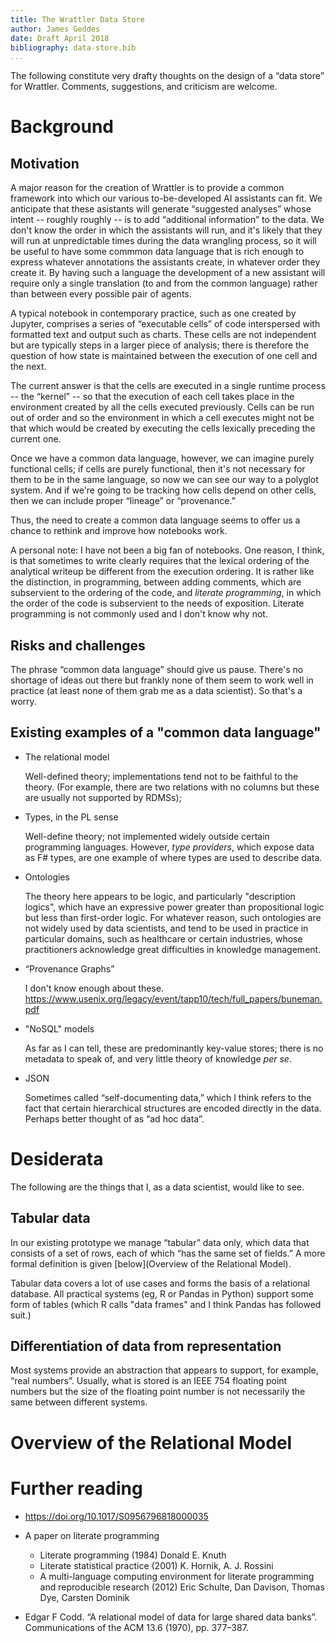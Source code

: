 ```yaml
---
title: The Wrattler Data Store
author: James Geddes
date: Draft April 2018
bibliography: data-store.bib
...
```



The following constitute very drafty thoughts on the design of a “data store”
for Wrattler. Comments, suggestions, and criticism are welcome.


# Background

## Motivation

A major reason for the creation of Wrattler is to provide a common framework
into which our various to-be-developed AI assistants can fit. We anticipate that
these asistants will generate “suggested analyses” whose intent -- roughly
roughly -- is to add “additional information” to the data. We don't know the
order in which the assistants will run, and it's likely that they will run at
unpredictable times during the data wrangling process, so it will be useful to
have some commmon data language that is rich enough to express whatever
annotations the assistants create, in whatever order they create it. By having
such a language the development of a new assistant will require only a single
translation (to and from the common language) rather than between every possible
pair of agents.

A typical notebook in contemporary practice, such as one created by Jupyter,
comprises a series of “executable cells” of code interspersed with formatted
text and output such as charts. These cells are not independent but are
typically steps in a larger piece of analysis; there is therefore the question
of how state is maintained between the execution of one cell and the next.

The current answer is that the cells are executed in a single runtime process --
the “kernel” -- so that the execution of each cell takes place in the
environment created by all the cells executed previously. Cells can be run out
of order and so the environment in which a cell executes might not be that which
would be created by executing the cells lexically preceding the current one.

Once we have a common data language, however, we can imagine purely functional
cells; if cells are purely functional, then it's not necessary for them to be in
the same language, so now we can see our way to a polyglot system. And if we're
going to be tracking how cells depend on other cells, then we can include proper
“lineage” or “provenance.”

Thus, the need to create a common data language seems to offer us a chance to
rethink and improve how notebooks work.

A personal note: I have not been a big fan of notebooks. One reason, I think, is
that sometimes to write clearly requires that the lexical ordering of the
analytical writeup be different from the execution ordering. It is rather like
the distinction, in programming, between adding comments, which are subservient
to the ordering of the code, and *literate programming*, in which the order of
the code is subservient to the needs of exposition. Literate programming is not
commonly used and I don't know why not.


## Risks and challenges

The phrase “common data language” should give us pause. There's no shortage of
ideas out there but frankly none of them seem to work well in practice (at least
none of them grab me as a data scientist). So that's a worry.


## Existing examples of a "common data language"

- The relational model 

  Well-defined theory; implementations tend not to be faithful to the theory. (For
  example, there are two relations with no columns but these are usually not
  supported by RDMSs);

- Types, in the PL sense

  Well-define theory; not implemented widely outside certain programming
  languages. However, *type providers*, which expose data as F# types, are one
  example of where types are used to describe data. 
  
- Ontologies

  The theory here appears to be logic, and particularly "description logics",
  which have an expressive power greater than propositional logic but less than
  first-order logic. For whatever reason, such ontologies are not widely used by
  data scientists, and tend to be used in practice in particular domains, such
  as healthcare or certain industries, whose practitioners acknowledge great
  difficulties in knowledge management.

- “Provenance Graphs”

  I don't know enough about
  these. https://www.usenix.org/legacy/event/tapp10/tech/full_papers/buneman.pdf
  
- "NoSQL" models

  As far as I can tell, these are predominantly key-value stores; there is no
  metadata to speak of, and very little theory of knowledge *per se*.
  
- JSON

  Sometimes called “self-documenting data,” which I think refers to the fact
  that certain hierarchical structures are encoded directly in the
  data. Perhaps better thought of as “ad hoc data”.
  

# Desiderata

The following are the things that I, as a data scientist, would like to see.

## Tabular data

In our existing prototype we manage “tabular” data only, which data that
consists of a set of rows, each of which “has the same set of fields.” A more
formal definition is given [below](Overview of the Relational Model). 

Tabular data covers a lot of use cases and forms the basis of a relational
database. All practical systems (eg, R or Pandas in Python) support some form of
tables (which R calls "data frames" and I think Pandas has followed suit.) 

[^vectors]: That's “vector” in the data science sense of “sequence indexed by
that naturals up to some $N$” rather than in the mathematical sense of “things
for which one has the concepts of addition and multiplication by reals.“

## Differentiation of data from representation

Most systems provide an abstraction that appears to support, for example, “real
numbers”. Usually, what is stored is an IEEE 754 floating point numbers but the size of the
floating point number is not necessarily the same between different systems. 




# Overview of the Relational Model




# Further reading



-  https://doi.org/10.1017/S0956796818000035

- A paper on literate programming

    * Literate programming (1984) Donald E. Knuth
    * Literate statistical practice (2001) K. Hornik, A. J. Rossini
    * A multi-language computing environment for literate programming and
      reproducible research (2012) Eric Schulte, Dan Davison, Thomas Dye,
      Carsten Dominik

- Edgar F Codd. “A relational model of data for large shared data
  banks”. Communications of the ACM 13.6 (1970), pp. 377–387.
